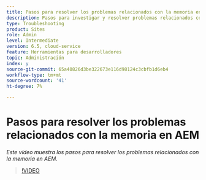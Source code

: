 ```yaml
---
title: Pasos para resolver los problemas relacionados con la memoria en AEM
description: Pasos para investigar y resolver problemas relacionados con la memoria
type: Troubleshooting
product: Sites
role: Admin
level: Intermediate
version: 6.5, cloud-service
feature: Herramientas para desarrolladores
topic: Administración
index: y
source-git-commit: 65a40826d3be322673e116d98124c3cbfb1d6eb4
workflow-type: tm+mt
source-wordcount: '41'
ht-degree: 7%

---
```


# Pasos para resolver los problemas relacionados con la memoria en AEM

*Este vídeo muestra los pasos para resolver los problemas relacionados con la memoria en AEM.*

>[!VIDEO](https://video.tv.adobe.com/v/335473?quality=9&learn=on)